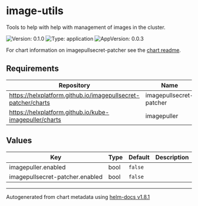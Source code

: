 # image-utils

Tools to help with help with management of images in the cluster.

![Version: 0.1.0](https://img.shields.io/badge/Version-0.1.0-informational?style=flat-square) ![Type: application](https://img.shields.io/badge/Type-application-informational?style=flat-square) ![AppVersion: 0.0.3](https://img.shields.io/badge/AppVersion-0.0.3-informational?style=flat-square)

For chart information on imagepullsecret-patcher see the [chart readme](https://github.com/helxplatform/imagepullsecret-patcher/tree/master/helm).

## Requirements

| Repository | Name | Version |
|------------|------|---------|
| https://helxplatform.github.io/imagepullsecret-patcher/charts | imagepullsecret-patcher | 0.1.4 |
| https://helxplatform.github.io/kube-imagepuller/charts | imagepuller | 0.2.0 |

## Values

| Key | Type | Default | Description |
|-----|------|---------|-------------|
| imagepuller.enabled | bool | `false` |  |
| imagepullsecret-patcher.enabled | bool | `false` |  |

----------------------------------------------
Autogenerated from chart metadata using [helm-docs v1.8.1](https://github.com/norwoodj/helm-docs/releases/v1.8.1)
